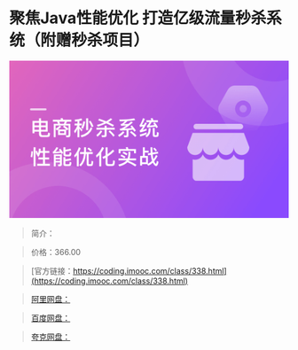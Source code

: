 # 聚焦Java性能优化 打造亿级流量秒杀系统（附赠秒杀项目）

![img](../../assets/5fce07b10914815b05400304.png)

> 简介：

> 价格：366.00

> [官方链接：https://coding.imooc.com/class/338.html](https://coding.imooc.com/class/338.html)

> [阿里网盘：]()

> [百度网盘：]()

> [夸克网盘：]()
